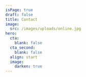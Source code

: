 ```yaml
---
isPage: true
draft: false
title: Contact
image:
  src: /images/uploads/online.jpg
hero:
  cta:
    blank: false
  cta_second:
    blank: false
  align: start
  image:
    darken: true
---
```


